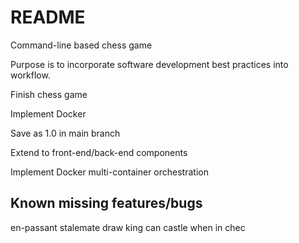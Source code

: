 # README

Command-line based chess game

Purpose is to incorporate software development best practices into workflow.

Finish chess game

Implement Docker

Save as 1.0 in main branch

Extend to front-end/back-end components

Implement Docker multi-container orchestration

## Known missing features/bugs

en-passant
stalemate
draw
king can castle when in chec
